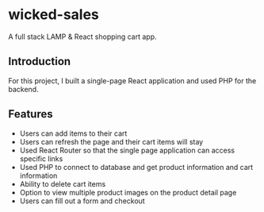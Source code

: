 # wicked-sales

A full stack LAMP & React shopping cart app.

## Introduction

For this project, I built a single-page React application and used PHP for the backend.

## Features

* Users can add items to their cart
* Users can refresh the page and their cart items will stay
* Used React Router so that the single page application can access specific links
* Used PHP to connect to database and get product information and cart information
* Ability to delete cart items
* Option to view multiple product images on the product detail page
* Users can fill out a form and checkout
